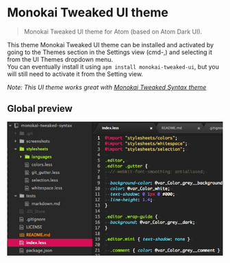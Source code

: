 # Monokai Tweaked UI theme

> Monokai Tweaked UI theme for Atom (based on Atom Dark UI).

This theme Monokai Tweaked UI theme can be installed and activated by going to the Themes section in the Settings view (cmd-,) and selecting it from the UI Themes dropdown menu.  
You can eventually install it using `apm install monokai-tweaked-ui`, but you will still need to activate it from the Setting view.

_Note: This UI theme works great with [Monokai Tweaked Syntax theme](https://atom.io/packages/monokai-tweaked-syntax)_

## Global preview

![Monokai Tweaked UI theme preview](https://github.com/MoOx/atom-monokai-tweaked-ui/raw/master/screenshots/preview.png)
